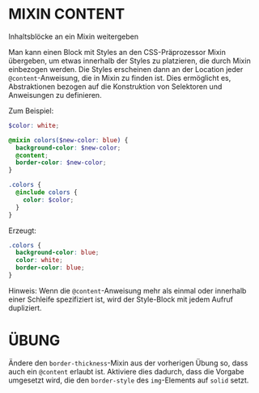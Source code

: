 # MIXIN CONTENT

Inhaltsblöcke an ein Mixin weitergeben

Man kann einen Block mit Styles an den CSS-Präprozessor Mixin übergeben, um etwas innerhalb der Styles zu platzieren, die durch Mixin einbezogen werden. Die Styles erscheinen dann an der Location jeder `@content`-Anweisung, die in Mixin zu finden ist. Dies ermöglicht es, Abstraktionen bezogen auf die Konstruktion von Selektoren und Anweisungen zu definieren.

Zum Beispiel:

```scss
$color: white;

@mixin colors($new-color: blue) {
  background-color: $new-color;
  @content;
  border-color: $new-color;
}

.colors {
  @include colors { 
    color: $color; 
  }
}
```

Erzeugt:

```css
.colors {
  background-color: blue;
  color: white;
  border-color: blue;
}
```

Hinweis: Wenn die `@content`-Anweisung mehr als einmal oder innerhalb einer Schleife spezifiziert ist, wird der Style-Block mit jedem Aufruf dupliziert.

# ÜBUNG

Ändere den `border-thickness`-Mixin aus der vorherigen Übung so, dass auch ein `@content` erlaubt ist. Aktiviere dies dadurch, dass die Vorgabe umgesetzt wird, die den `border-style` des `img`-Elements auf `solid` setzt.
